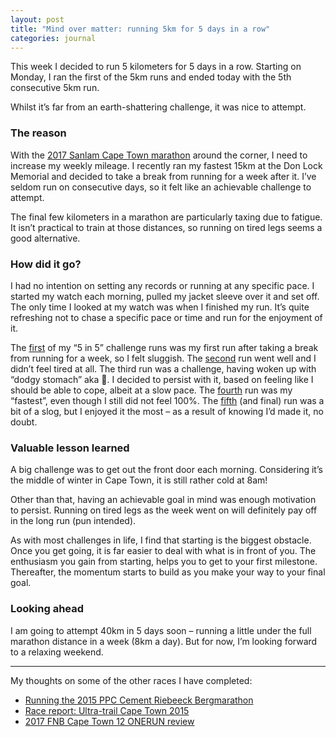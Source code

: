 ```yaml
---
layout: post
title: "Mind over matter: running 5km for 5 days in a row"
categories: journal
---
```


This week I decided to run 5 kilometers for 5 days in a row. Starting on Monday,
I ran the first of the 5km runs and ended today with the 5th consecutive 5km
run.

Whilst it’s far from an earth-shattering challenge, it was nice to attempt.

### The reason

With the [2017 Sanlam Cape Town marathon](http://www.capetownmarathon.com)
around the corner, I need to increase my weekly mileage. I recently ran my
fastest 15km at the Don Lock Memorial and decided to take a break from running
for a week after it. I’ve seldom run on consecutive days, so it felt like an
achievable challenge to attempt.

The final few kilometers in a marathon are particularly taxing due to fatigue.
It isn’t practical to train at those distances, so running on tired legs seems a
good alternative.

### How did it go?

I had no intention on setting any records or running at any specific pace. I
started my watch each morning, pulled my jacket sleeve over it and set off. The
only time I looked at my watch was when I finished my run. It’s quite refreshing
not to chase a specific pace or time and run for the enjoyment of it.

The [first](https://www.strava.com/activities/1065184335) of my “5 in 5”
challenge runs was my first run after taking a break from running for a week, so
I felt sluggish. The [second](https://www.strava.com/activities/1066593851) run
went well and I didn’t feel tired at all. The third run was a challenge, having
woken up with “dodgy stomach” aka 💩. I decided to persist with it, based on
feeling like I should be able to cope, albeit at a slow pace. The
[fourth](https://www.strava.com/activities/1069964335) run was my “fastest”,
even though I still did not feel 100%. The
[fifth](https://www.strava.com/activities/1071500013) (and final) run was a bit
of a slog, but I enjoyed it the most – as a result of knowing I’d made it, no
doubt.

### Valuable lesson learned

A big challenge was to get out the front door each morning. Considering it’s the
middle of winter in Cape Town, it is still rather cold at 8am!

Other than that, having an achievable goal in mind was enough motivation to
persist. Running on tired legs as the week went on will definitely pay off in
the long run (pun intended).

As with most challenges in life, I find that starting is the biggest obstacle.
Once you get going, it is far easier to deal with what is in front of you. The
enthusiasm you gain from starting, helps you to get to your first milestone.
Thereafter, the momentum starts to build as you make your way to your final
goal.

### Looking ahead

I am going to attempt 40km in 5 days soon – running a little under the full
marathon distance in a week (8km a day). But for now, I’m looking forward to a
relaxing weekend.

---

My thoughts on some of the other races I have completed:

- [Running the 2015 PPC Cement Riebeeck Bergmarathon](/journal/running-the-2015-ppc-cement-riebeeck-bergmarathon/)
- [Race report: Ultra-trail Cape Town 2015](/journal/race-report-ultra-trail-cape-town-2015/)
- [2017 FNB Cape Town 12 ONERUN review](/journal/2017-fnb-cape-town-12-onerun-review/)
